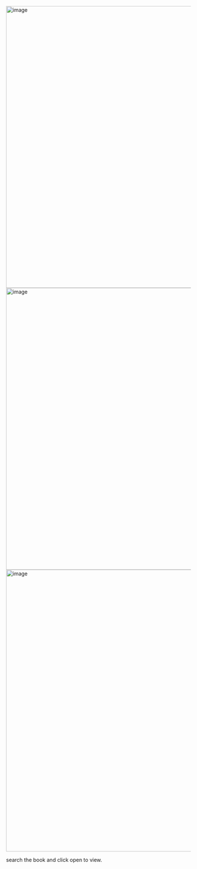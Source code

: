 <img width="1366" height="768" alt="image" src="https://github.com/user-attachments/assets/15d4cdf4-be4e-4f99-897c-7c4b6cf73085" />

<img width="1366" height="768" alt="image" src="https://github.com/user-attachments/assets/3b5956ca-b2c4-4b08-99c8-8241102aaccc" />

<img width="1366" height="768" alt="image" src="https://github.com/user-attachments/assets/fbaca135-fc94-4e40-96b9-85c71dd9ddd1" />



search the book and click open to view.


